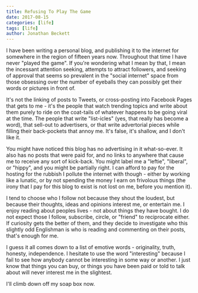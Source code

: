 ```yaml
---
title: Refusing To Play The Game
date: 2017-08-15
categories: [life]
tags: [life]
author: Jonathan Beckett
---
```


I have been writing a personal blog, and publishing it to the internet for somewhere in the region of fifteen years now. Throughout that time I have never "played the game". If you're wondering what I mean by that, I mean the incessant attention seeking, attempts to attract followers, and seeking of approval that seems so prevalent in the "social internet" space from those obsessing over the number of eyeballs they can possibly get their words or pictures in front of.

It's not the linking of posts to Tweets, or cross-posting into Facebook Pages that gets to me - it's the people that watch trending topics and write about them purely to ride on the coat-tails of whatever happens to be going viral at the time. The people that write "list-icles" (yes, that really has become a word), that sell-out to advertisers, or that write advertorial pieces while filling their back-pockets that annoy me. It's false, it's shallow, and I don't like it.

You might have noticed this blog has no advertising in it what-so-ever. It also has no posts that were paid for, and no links to anywhere that cause me to receive any sort of kick-back. You might label me a "leftie", "liberal", or "hippy", and you might be partially right. I can afford to pay for the hosting for the rubbish I pollute the internet with though - either by working like a lunatic, or by not spending the money I earn on frivolous things (the irony that I pay for this blog to exist is not lost on me, before you mention it).

I tend to choose who I follow not because they shout the loudest, but because their thoughts, ideas and opinions interest me, or entertain me. I enjoy reading about peoples lives - not about things they have bought. I do not expect those I follow, subscribe, circle, or "friend" to reciprocate either. If curiosity gets the better of them, and they decide to investigate who this slightly odd Englishman is who is reading and commenting on their posts, that's enough for me.

I guess it all comes down to a list of emotive words - originality, truth, honesty, independence. I hesitate to use the word "interesting" because I fail to see how anybody cannot be interesting in some way or another. I just know that things you can buy, or things you have been paid or told to talk about will never interest me in the slightest.

I'll climb down off my soap box now.